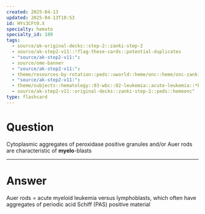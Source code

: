 ```yaml
---
created: 2025-04-13
updated: 2025-04-13T10:53
id: HYs3CFt0.X
specialty: hemato
specialty_id: 189
tags:
  - source/ak-original-decks::step-2::zanki-step-2
  - source/ak-step2-v11::!flag-these-cards::potential-duplicates
  - "source/ak-step2-v11:": 
  - source/ome-banner
  - "source/ak-step2-v11:": 
  - theme/resources-by-rotation::peds::uworld::heme/onc::heme/onc-zanki
  - "source/ak-step2-v11:": 
  - theme/subjects::hematology::03-wbc::02-leukemia::acute-leukemia::*basics
  - source/ak-step2-v11::original-decks::zanki-step-2::peds::hemeonc"
type: flashcard
---
```


# Question
Cytoplasmic aggregates of peroxidase positive granules and/or Auer rods are characteristic of **myelo**-blasts

---

# Answer
Auer rods = acute myeloid leukemia   versus lymphoblasts, which often have aggregates of periodic acid Schiff (PAS) positive material